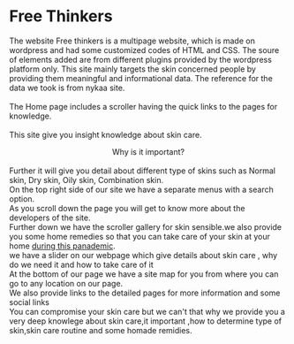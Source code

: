 # Free Thinkers
The website Free thinkers is a multipage website, which is made on wordpress and had some customized codes of HTML and CSS. The soure of elements added are from different plugins provided by the wordpress platform only. This site mainly targets the skin concerned people by providing them meaningful and informational data. The reference for the data we took is from nykaa site. <br /> <br />The Home page includes a scroller having the quick links to the pages for knowledge.<br/><br/> This site give you insight knowledge about skin care.<center>Why is it important?</center> <br /> Further it will give you detail about different type of skins such as Normal skin, Dry skin, Oily skin, Combination skin. <br/>On the top right side of our site we have a separate menus with a search option.<br/>As you scroll down the page you will get to know more about the developers of the site.<br/>Further down we have the scroller gallery for skin sensible.we also provide you some home remedies so that you can take care of your skin at your home <u> during this panademic</u>.<br/>we have a slider on our webpage which give details about skin care , why do we need it and how to take care of it<br/>At the bottom of our page we have a site map for you from where you can go to any location on our page. <br/>We also provide links to the detailed pages for more information and some social links<br/>You can compromise your skin care but we can't that why we provide you a very deep knowlege about skin care,it important ,how to determine type of skin,skin care routine and some homade remidies.
